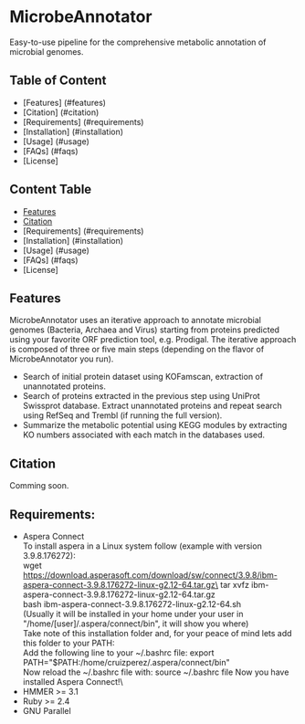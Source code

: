 # MicrobeAnnotator
Easy-to-use pipeline for the comprehensive metabolic annotation of microbial genomes.

## Table of Content
* [Features] (#features)
* [Citation] (#citation)
* [Requirements] (#requirements)
* [Installation] (#installation)
* [Usage] (#usage)
* [FAQs] (#faqs)
* [License]

## Content Table
  * [Features](#features)
  * [Citation](#citation)
  * [Requirements] (#requirements)
  * [Installation] (#installation)
  * [Usage] (#usage)
  * [FAQs] (#faqs)
  * [License]


## Features
MicrobeAnnotator uses an iterative approach to annotate microbial genomes (Bacteria, Archaea and Virus) starting from proteins predicted using your favorite ORF prediction tool, e.g. Prodigal.
The iterative approach is composed of three or five main steps (depending on the flavor of MicrobeAnnotator you run).
- Search of initial protein dataset using KOFamscan, extraction of unannotated proteins.
- Search of proteins extracted in the previous step using UniProt Swissprot database. Extract unannotated proteins and repeat search using RefSeq and Trembl (if running the full version).
- Summarize the metabolic potential using KEGG modules by extracting KO numbers associated with each match in the databases used.

## Citation
Comming soon.

## Requirements:
- Aspera Connect\
    To install aspera in a Linux system follow (example with version 3.9.8.176272):\
    wget https://download.asperasoft.com/download/sw/connect/3.9.8/ibm-aspera-connect-3.9.8.176272-linux-g2.12-64.tar.gz\
    tar xvfz ibm-aspera-connect-3.9.8.176272-linux-g2.12-64.tar.gz\
    bash ibm-aspera-connect-3.9.8.176272-linux-g2.12-64.sh\
    (Usually it will be installed in your home under your user in "/home/[user]/.aspera/connect/bin", it will show you where)\
    Take note of this installation folder and, for your peace of mind lets add this folder to your PATH:\
    Add the following line to your ~/.bashrc file: export PATH="$PATH:/home/cruizperez/.aspera/connect/bin"\
    Now reload the ~/.bashrc file with: source ~/.bashrc file
    Now you have installed Aspera Connect!\
- HMMER >= 3.1
- Ruby >= 2.4
- GNU Parallel
  
  
